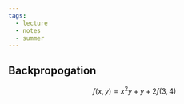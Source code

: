 ```yaml
---
tags:
  - lecture
  - notes
  - summer
---
```



## Backpropogation

```math
f(x, y) = x^2y + y + 2

f(3, 4)
```
